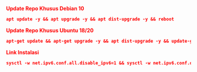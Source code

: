<font color="red"><b>Update Repo Khusus Debian 10 <br>
  
  ```html
apt update -y && apt upgrade -y && apt dist-upgrade -y && reboot
  ```
  
Update Repo Khusus Ubuntu 18/20 <br>
  
  ```html
apt-get update && apt-get upgrade -y && apt dist-upgrade -y && update-grub && reboot
 ```

Link Instalasi <br>

  ```html
sysctl -w net.ipv6.conf.all.disable_ipv6=1 && sysctl -w net.ipv6.conf.default.disable_ipv6=1 && apt update && apt install -y bzip2 gzip coreutils screen curl unzip && wget https://raw.githubusercontent.com/Afabiizni/xiao/main/setup.sh && chmod +x setup.sh && sed -i -e 's/\r$//' setup.sh && screen -S setup ./setup.sh
```
